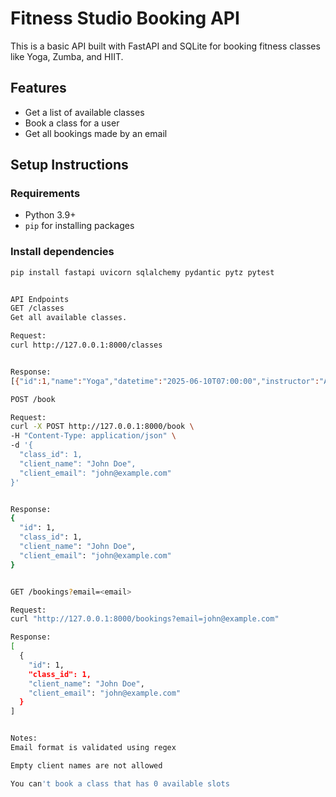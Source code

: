 # Fitness Studio Booking API

This is a basic API built with FastAPI and SQLite for booking fitness classes like Yoga, Zumba, and HIIT.

## Features

- Get a list of available classes
- Book a class for a user
- Get all bookings made by an email


## Setup Instructions

### Requirements

- Python 3.9+
- `pip` for installing packages

### Install dependencies

```bash
pip install fastapi uvicorn sqlalchemy pydantic pytz pytest


API Endpoints
GET /classes
Get all available classes.

Request:
curl http://127.0.0.1:8000/classes


Response:
[{"id":1,"name":"Yoga","datetime":"2025-06-10T07:00:00","instructor":"Aarti","available_slots":5},{"id":2,"name":"Zumba","datetime":"2025-06-10T08:00:00","instructor":"Rohit","available_slots":10},{"id":3,"name":"HIIT","datetime":"2025-06-10T09:00:00","instructor":"Meera","available_slots":8}]

POST /book

Request:
curl -X POST http://127.0.0.1:8000/book \
-H "Content-Type: application/json" \
-d '{
  "class_id": 1,
  "client_name": "John Doe",
  "client_email": "john@example.com"
}'


Response:
{
  "id": 1,
  "class_id": 1,
  "client_name": "John Doe",
  "client_email": "john@example.com"
}


GET /bookings?email=<email>

Request:
curl "http://127.0.0.1:8000/bookings?email=john@example.com"

Response:
[
  {
    "id": 1,
    "class_id": 1,
    "client_name": "John Doe",
    "client_email": "john@example.com"
  }
]


Notes:
Email format is validated using regex

Empty client names are not allowed

You can't book a class that has 0 available slots

